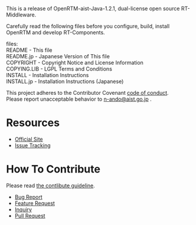 This is a release of OpenRTM-aist-Java-1.2.1, dual-license open source RT-Middleware.

Carefully read the following files before you configure, build, install  
OpenRTM and develop RT-Components.

files:  
README      - This file  
README.jp   - Japanese Version of This file  
COPYRIGHT   - Copyright Notice and License Information  
COPYING.LIB - LGPL Terms and Conditions  
INSTALL     - Installation Instructions  
INSTALL.jp  - Installation Instructions (Japanese)  

This project adheres to the Contributor Covenant [code of conduct](.github/CODE_OF_CONDUCT.md).   
Please report unacceptable behavior to n-ando@aist.go.jp .

# Resources
- [Official Site](http://openrtm.org)
- [Issue Tracking](https://github.com/OpenRTM/OpenRTM-aist-Java/issues)

# How To Contribute
Please read [the contlibute guideline](https://github.com/OpenRTM/OpenRTM-aist-Java/wiki/How-to-Contribute).

- [Bug Report](https://github.com/OpenRTM/OpenRTM-aist-Java/wiki/How-to-Contribute#バグ報告)
- [Feature Request](https://github.com/OpenRTM/OpenRTM-aist-Java/wiki/How-to-Contribute#機能追加の提案)
- [Inquiry](https://github.com/OpenRTM/OpenRTM-aist-Java/wiki/How-to-Contribute#問い合わせ)
- [Pull Request](https://github.com/OpenRTM/OpenRTM-aist-Java/wiki/How-to-Contribute#pull-request)
